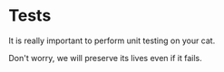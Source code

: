 # Tests

It is really important to perform unit testing on your cat.

Don't worry, we will preserve its lives even if it fails.